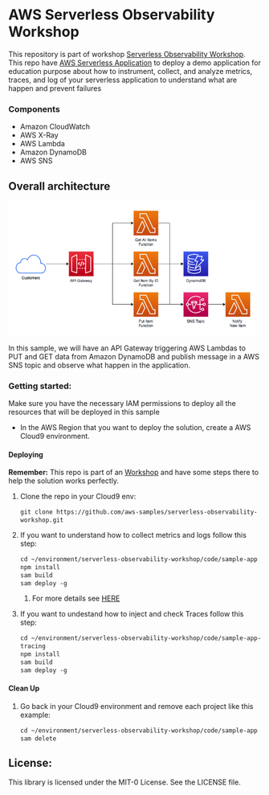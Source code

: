 
# AWS Serverless Observability Workshop

This repository is part of workshop [Serverless Observability Workshop](https://serverless-observability.workshop.aws/en/). This repo have [AWS Serverless Application](https://aws.amazon.com/serverless/sam/) to deploy a demo application for education purpose about how to instrument, collect, and analyze metrics, traces, and log of your serverless application to understand what are happen and prevent failures

### Components
- Amazon CloudWatch
- AWS X-Ray
- AWS Lambda
- Amazon DynamoDB
- AWS SNS

## Overall architecture

![Architecture](/img/architecture.png)

In this sample, we will have an API Gateway triggering AWS Lambdas to PUT and GET data from Amazon DynamoDB and publish message in a AWS SNS topic and observe what happen in the application.

### Getting started:

Make sure you have the necessary IAM permissions to deploy all the resources that will be deployed in this sample

- In the AWS Region that you want to deploy the solution, create a AWS Cloud9 environment.

#### Deploying
**Remember:** This repo is part of an [Workshop](https://serverless-observability.workshop.aws/en/) and have some steps there to help the solution works perfectly.

1. Clone the repo in your Cloud9 env:
    ```shell
   git clone https://github.com/aws-samples/serverless-observability-workshop.git
   ```

2. If you want to understand how to collect metrics and logs follow this step:
    ```shell
   cd ~/environment/serverless-observability-workshop/code/sample-app
   npm install
   sam build
   sam deploy -g
   ```   
    1. For more details see [HERE](https://catalog.us-east-1.prod.workshops.aws/workshops/b3fc5f7a-ff34-41fa-a9f2-4cd9e093e6ff/en-US/module-1)

3. If you want to undestand how to inject and check Traces follow this step:
    ```shell
   cd ~/environment/serverless-observability-workshop/code/sample-app-tracing
   npm install
   sam build
   sam deploy -g
   ```   

#### Clean Up
1. Go back in your Cloud9 environment and remove each project like this example:
    ```shell
    cd ~/environment/serverless-observability-workshop/code/sample-app
    sam delete
   ```   

## License:
This library is licensed under the MIT-0 License. See the LICENSE file.
